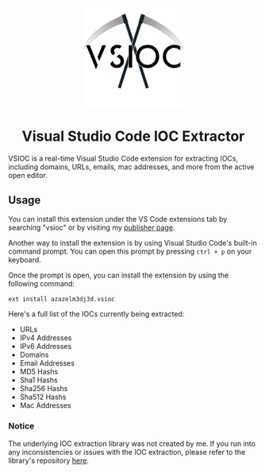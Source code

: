 <div align="center">
    <img src="assets/logo.png" width="40%" />
    <h1>Visual Studio Code IOC Extractor</h1>
</div>

VSIOC is a real-time Visual Studio Code extension for extracting IOCs, including domains, URLs, emails, mac addresses, and more from the active open editor.

## Usage

You can install this extension under the VS Code extensions tab by searching "vsioc" or by visiting my [publisher page](https://marketplace.visualstudio.com/publishers/azazelm3dj3d).

Another way to install the extension is by using Visual Studio Code's built-in command prompt. You can open this prompt by pressing `ctrl + p` on your keyboard.

Once the prompt is open, you can install the extension by using the following command:

```
ext install azazelm3dj3d.vsioc
```

Here's a full list of the IOCs currently being extracted:

- URLs
- IPv4 Addresses
- IPv6 Addresses
- Domains
- Email Addresses
- MD5 Hashs
- Sha1 Hashs
- Sha256 Hashs
- Sha512 Hashs
- Mac Addresses

### Notice

The underlying IOC extraction library was not created by me. If you run into any inconsistencies or issues with the IOC extraction, please refer to the library's repository [here](https://github.com/ninoseki/ioc-extractor).
